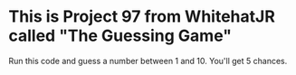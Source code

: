 # This is Project 97 from WhitehatJR called "The Guessing Game"
Run this code and guess a number between 1 and 10. You'll get 5 chances.
